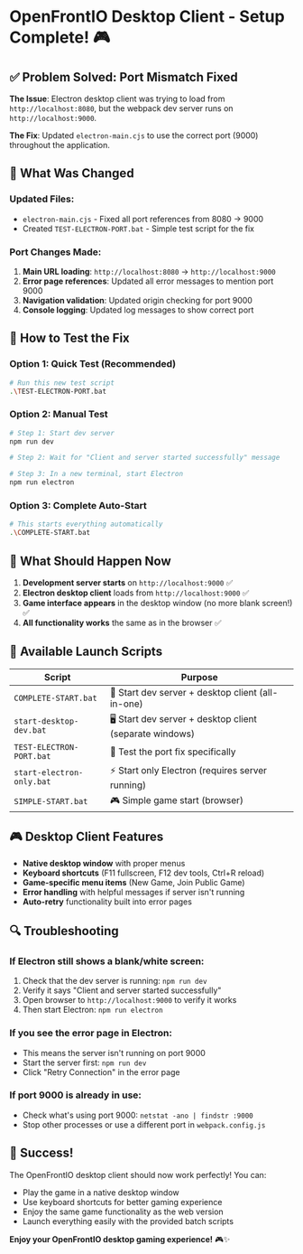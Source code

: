 # OpenFrontIO Desktop Client - Setup Complete! 🎮

## ✅ Problem Solved: Port Mismatch Fixed

**The Issue**: Electron desktop client was trying to load from `http://localhost:8080`, but the webpack dev server runs on `http://localhost:9000`.

**The Fix**: Updated `electron-main.cjs` to use the correct port (9000) throughout the application.

## 🔧 What Was Changed

### Updated Files:

- `electron-main.cjs` - Fixed all port references from 8080 → 9000
- Created `TEST-ELECTRON-PORT.bat` - Simple test script for the fix

### Port Changes Made:

1. **Main URL loading**: `http://localhost:8080` → `http://localhost:9000`
2. **Error page references**: Updated all error messages to mention port 9000
3. **Navigation validation**: Updated origin checking for port 9000
4. **Console logging**: Updated log messages to show correct port

## 🚀 How to Test the Fix

### Option 1: Quick Test (Recommended)

```bash
# Run this new test script
.\TEST-ELECTRON-PORT.bat
```

### Option 2: Manual Test

```bash
# Step 1: Start dev server
npm run dev

# Step 2: Wait for "Client and server started successfully" message

# Step 3: In a new terminal, start Electron
npm run electron
```

### Option 3: Complete Auto-Start

```bash
# This starts everything automatically
.\COMPLETE-START.bat
```

## 🎯 What Should Happen Now

1. **Development server starts** on `http://localhost:9000` ✅
2. **Electron desktop client** loads from `http://localhost:9000` ✅
3. **Game interface appears** in the desktop window (no more blank screen!) ✅
4. **All functionality works** the same as in the browser ✅

## 📁 Available Launch Scripts

| Script                    | Purpose                                                 |
| ------------------------- | ------------------------------------------------------- |
| `COMPLETE-START.bat`      | 🚀 Start dev server + desktop client (all-in-one)       |
| `start-desktop-dev.bat`   | 🖥️ Start dev server + desktop client (separate windows) |
| `TEST-ELECTRON-PORT.bat`  | 🔧 Test the port fix specifically                       |
| `start-electron-only.bat` | ⚡ Start only Electron (requires server running)        |
| `SIMPLE-START.bat`        | 🎮 Simple game start (browser)                          |

## 🎮 Desktop Client Features

- **Native desktop window** with proper menus
- **Keyboard shortcuts** (F11 fullscreen, F12 dev tools, Ctrl+R reload)
- **Game-specific menu items** (New Game, Join Public Game)
- **Error handling** with helpful messages if server isn't running
- **Auto-retry** functionality built into error pages

## 🔍 Troubleshooting

### If Electron still shows a blank/white screen:

1. Check that the dev server is running: `npm run dev`
2. Verify it says "Client and server started successfully"
3. Open browser to `http://localhost:9000` to verify it works
4. Then start Electron: `npm run electron`

### If you see the error page in Electron:

- This means the server isn't running on port 9000
- Start the server first: `npm run dev`
- Click "Retry Connection" in the error page

### If port 9000 is already in use:

- Check what's using port 9000: `netstat -ano | findstr :9000`
- Stop other processes or use a different port in `webpack.config.js`

## 🎉 Success!

The OpenFrontIO desktop client should now work perfectly! You can:

- Play the game in a native desktop window
- Use keyboard shortcuts for better gaming experience
- Enjoy the same game functionality as the web version
- Launch everything easily with the provided batch scripts

**Enjoy your OpenFrontIO desktop gaming experience!** 🎮✨
